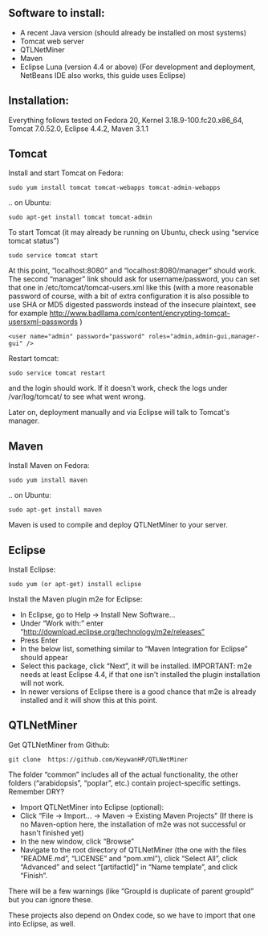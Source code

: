 Software to install:
-----------------------

* A recent Java version (should already be installed on most systems)  
* Tomcat web server  
* QTLNetMiner  
* Maven  
* Eclipse Luna (version 4.4 or above) (For development and deployment, NetBeans IDE also works, this guide uses Eclipse)

Installation:
--------------

Everything follows tested on Fedora 20, Kernel 3.18.9-100.fc20.x86_64, Tomcat 7.0.52.0, Eclipse 4.4.2, Maven 3.1.1

Tomcat
---------

Install and start Tomcat on Fedora:

    sudo yum install tomcat tomcat-webapps tomcat-admin-webapps

.. on Ubuntu:

    sudo apt-get install tomcat tomcat-admin

To start Tomcat (it may already be running on Ubuntu, check using “service tomcat status”)

    sudo service tomcat start

At this point, “localhost:8080” and “localhost:8080/manager” should work. The second “manager” link should ask for username/password, you can set that one in /etc/tomcat/tomcat-users.xml like this (with a more reasonable password of course, with a bit of extra configuration it is also possible to use SHA or MD5 digested passwords instead of the insecure plaintext, see for example http://www.badllama.com/content/encrypting-tomcat-usersxml-passwords )

    <user name="admin" password="password" roles="admin,admin-gui,manager-gui" />

Restart tomcat:

    sudo service tomcat restart

and the login should work. If it doesn't work, check the logs under /var/log/tomcat/ to see what went wrong.

Later on, deployment manually and via Eclipse will talk to Tomcat's manager.

Maven
--------

Install Maven on Fedora:

    sudo yum install maven

.. on Ubuntu:

    sudo apt-get install maven

Maven is used to compile and deploy QTLNetMiner to your server.

Eclipse
---------

Install Eclipse:

    sudo yum (or apt-get) install eclipse

Install the Maven plugin m2e for Eclipse:  
* In Eclipse, go to Help → Install New Software...  
* Under “Work with:” enter “http://download.eclipse.org/technology/m2e/releases”  
* Press Enter  
* In the below list, something similar to “Maven Integration for Eclipse” should appear  
* Select this package, click “Next”, it will be installed. IMPORTANT: m2e needs at least Eclipse 4.4, if that one isn't installed the plugin installation will not work.  
* In newer versions of Eclipse there is a good chance that m2e is already installed and it will show this at this point.

QTLNetMiner
------------------

Get QTLNetMiner from Github:

    git clone  https://github.com/KeywanHP/QTLNetMiner

The folder “common” includes all of the actual functionality, the other folders (“arabidopsis”, “poplar”, etc.) contain project-specific settings. Remember DRY?

* Import QTLNetMiner into Eclipse (optional):  
* Click “File → Import... → Maven → Existing Maven Projects” (If there is no Maven-option here, the 
installation of m2e was not successful or hasn't finished yet)  
* In the new window, click “Browse”  
* Navigate to the root directory of QTLNetMiner (the one with the files “README.md”, “LICENSE” and “pom.xml”), click “Select All”, click “Advanced” and select “[artifactId]” in “Name template”, and click “Finish”.  

There will be a few warnings (like “GroupId is duplicate of parent groupId” but you can ignore these.

These projects also depend on Ondex code, so we have to import that one into Eclipse, as well. 

